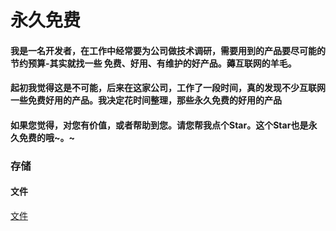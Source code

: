 # 永久免费
#### 我是一名开发者，在工作中经常要为公司做技术调研，需要用到的产品要尽可能的节约预算-其实就找一些 免费、好用、有维护的好产品。薅互联网的羊毛。


#### 起初我觉得这是不可能，后来在这家公司，工作了一段时间，真的发现不少互联网一些免费好用的产品。我决定花时间整理，那些永久免费的好用的产品

#### 如果您觉得，对您有价值，或者帮助到您。请您帮我点个Star。这个Star也是永久免费的哦~。~

### 存储
#### 文件
[文件](./存储/file.md)